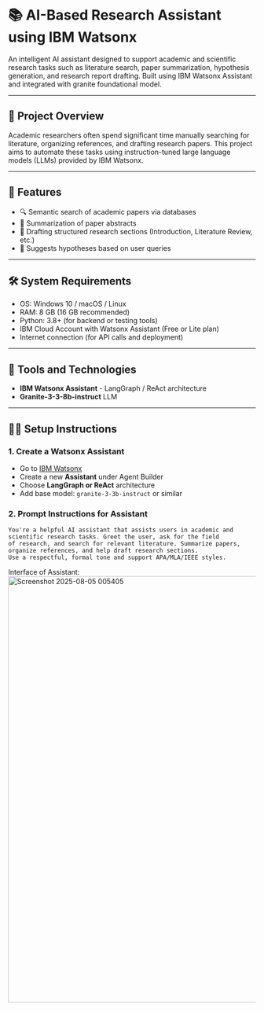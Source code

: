 # 📚 AI-Based Research Assistant using IBM Watsonx

An intelligent AI assistant designed to support academic and scientific research tasks such as literature search, paper summarization, hypothesis generation, and research report drafting. Built using IBM Watsonx Assistant and integrated with granite foundational model.

---

## 🧠 Project Overview

Academic researchers often spend significant time manually searching for literature, organizing references, and drafting research papers. This project aims to automate these tasks using instruction-tuned large language models (LLMs) provided by IBM Watsonx.

---

## 🚀 Features

- 🔍 Semantic search of academic papers via databases
- 🧾 Summarization of paper abstracts
- 📖 Drafting structured research sections (Introduction, Literature Review, etc.)  
- 🧠 Suggests hypotheses based on user queries  

---

## 🛠 System Requirements

- OS: Windows 10 / macOS / Linux  
- RAM: 8 GB (16 GB recommended)  
- Python: 3.8+ (for backend or testing tools)  
- IBM Cloud Account with Watsonx Assistant (Free or Lite plan)  
- Internet connection (for API calls and deployment)

---

## 🧰 Tools and Technologies

- **IBM Watsonx Assistant** - LangGraph / ReAct architecture  
- **Granite-3-3-8b-instruct** LLM  

---

## 🧑‍💻 Setup Instructions

### 1. Create a Watsonx Assistant
- Go to [IBM Watsonx](https://www.ibm.com/watsonx)
- Create a new **Assistant** under Agent Builder
- Choose **LangGraph or ReAct** architecture
- Add base model: `granite-3-3b-instruct` or similar

### 2. Prompt Instructions for Assistant
```
You're a helpful AI assistant that assists users in academic and scientific research tasks. Greet the user, ask for the field
of research, and search for relevant literature. Summarize papers, organize references, and help draft research sections.
Use a respectful, formal tone and support APA/MLA/IEEE styles.
```
Interface of Assistant:
<img width="1900" height="868" alt="Screenshot 2025-08-05 005405" src="https://github.com/user-attachments/assets/b98925c2-d869-4269-ab3b-d332f41a7d93" />

